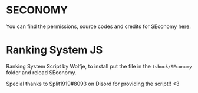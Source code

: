 # SECONOMY
You can find the permissions, source codes and credits for SEconomy [here](https://github.com/Maxthegreat99/SEconomy).

# Ranking System JS
Ranking System Script by Wolfje, to install put the file in the `tshock/SEconomy` folder and reload SEconomy.

Special thanks to Split1919#8093 on Disord for providing the script!! <3
